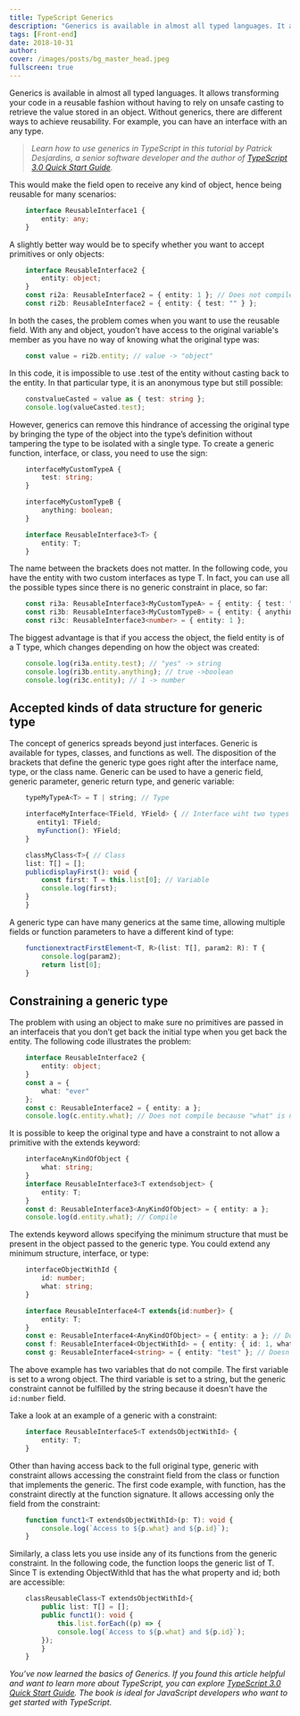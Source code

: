 ```yaml
---
title: TypeScript Generics
description: "Generics is available in almost all typed languages. It allows transforming your code in a reusable fashion without having to rely on unsafe casting to retrieve the value stored in an object."
tags: [Front-end]
date: 2018-10-31
author:
cover: /images/posts/bg_master_head.jpeg
fullscreen: true
---
```


Generics is available in almost all typed languages. It allows transforming your code in a reusable fashion without having to rely on unsafe casting to retrieve the value stored in an object. Without generics, there are different ways to achieve reusability. For example, you can have an interface with an any type.

> _Learn how to use generics in TypeScript in this tutorial by Patrick Desjardins, a senior software developer and the author of_ [_TypeScript 3.0 Quick Start Guide_](https://www.packtpub.com/application-development/typescript-30-quick-start-guide)_._

This would make the field open to receive any kind of object, hence being reusable for many scenarios:
```ts
    interface ReusableInterface1 {  
	    entity: any;  
    }
```
A slightly better way would be to specify whether you want to accept primitives or only objects:
```ts
    interface ReusableInterface2 {
	    entity: object;
    }
    const ri2a: ReusableInterface2 = { entity: 1 }; // Does not compile
    const ri2b: ReusableInterface2 = { entity: { test: "" } };
```

In both the cases, the problem comes when you want to use the reusable field. With any and object, youdon’t have access to the original variable's member as you have no way of knowing what the original type was:
```ts
    const value = ri2b.entity; // value -> "object"
```

In this code, it is impossible to use .test of the entity without casting back to the entity. In that particular type, it is an anonymous type but still possible:
```ts
    constvalueCasted = value as { test: string };  
    console.log(valueCasted.test);
```

However, generics can remove this hindrance of accessing the original type by bringing the type of the object into the type’s definition without tampering the type to be isolated with a single type. To create a generic function, interface, or class, you need to use the <or  > sign:
```ts
    interfaceMyCustomTypeA {
	    test: string;
    }

    interfaceMyCustomTypeB {
	    anything: boolean;
    }

    interface ReusableInterface3<T> {
	    entity: T;
    }
```
The name between the brackets does not matter. In the following code, you have the entity with two custom interfaces as type T. In fact, you can use all the possible types since there is no generic constraint in place, so far:
```ts
    const ri3a: ReusableInterface3<MyCustomTypeA> = { entity: { test: "yes" } };
    const ri3b: ReusableInterface3<MyCustomTypeB> = { entity: { anything: true } };
    const ri3c: ReusableInterface3<number> = { entity: 1 };
```
The biggest advantage is that if you access the object, the field entity is of a T type, which changes depending on how the object was created:
```ts
    console.log(ri3a.entity.test); // "yes" -> string
    console.log(ri3b.entity.anything); // true ->boolean
    console.log(ri3c.entity); // 1 -> number
```

## Accepted kinds of data structure for generic type

The concept of generics spreads beyond just interfaces. Generic is available for types, classes, and functions as well. The disposition of the brackets that define the generic type goes right after the interface name, type, or the class name. Generic can be used to have a generic field, generic parameter, generic return type, and generic variable:
```ts
    typeMyTypeA<T> = T | string; // Type

    interfaceMyInterface<TField, YField> { // Interface wiht two types   
	   entity1: TField;
	   myFunction(): YField;
    }

    classMyClass<T>{ // Class
    list: T[] = [];
    publicdisplayFirst(): void {
	    const first: T = this.list[0]; // Variable
	    console.log(first);
    }  
    }
```
A generic type can have many generics at the same time, allowing multiple fields or function parameters to have a different kind of type:
```ts
    functionextractFirstElement<T, R>(list: T[], param2: R): T {
	    console.log(param2);
	    return list[0];
    }
```
## Constraining a generic type

The problem with using an object to make sure no primitives are passed in an interfaceis that you don’t get back the initial type when you get back the entity. The following code illustrates the problem:
```ts
    interface ReusableInterface2 {
    	entity: object;
    }
    const a = {
    	what: "ever"
    };
    const c: ReusableInterface2 = { entity: a };
    console.log(c.entity.what); // Does not compile because "what" is not of object
```

It is possible to keep the original type and have a constraint to not allow a primitive with the extends keyword:
```ts
    interfaceAnyKindOfObject {
    	what: string;
    }
    interface ReusableInterface3<T extendsobject> {
    	entity: T;
    }
    const d: ReusableInterface3<AnyKindOfObject> = { entity: a };
    console.log(d.entity.what); // Compile
```

The extends keyword allows specifying the minimum structure that must be present in the object passed to the generic type. You could extend any minimum structure, interface, or type:
```ts
    interfaceObjectWithId {
    	id: number;
    	what: string;
    }

    interface ReusableInterface4<T extends{id:number}> {
    	entity: T;
    }
    const e: ReusableInterface4<AnyKindOfObject> = { entity: a }; // Doesn't compile
    const f: ReusableInterface4<ObjectWithId> = { entity: { id: 1, what: "1" } }; // Compiles
    const g: ReusableInterface4<string> = { entity: "test" }; // Doesn't compile
```
The above example has two variables that do not compile. The first variable is set to a wrong object. The third variable is set to a string, but the generic constraint cannot be fulfilled by the string because it doesn't have the `id:number` field.

Take a look at an example of a generic with a constraint:
```ts
    interface ReusableInterface5<T extendsObjectWithId> {
	    entity: T;
    }
```
Other than having access back to the full original type, generic with constraint allows accessing the constraint field from the class or function that implements the generic. The first code example, with function, has the constraint directly at the function signature. It allows accessing only the field from the constraint:
```ts
    function funct1<T extendsObjectWithId>(p: T): void {
    	console.log(`Access to ${p.what} and ${p.id}`);
    }
```

Similarly, a class lets you use inside any of its functions from the generic constraint. In the following code, the function loops the generic list of T. Since T is extending ObjectWithId that has the what property and id; both are accessible:
```ts
    classReusableClass<T extendsObjectWithId>{
	    public list: T[] = [];
	    public funct1(): void {
		    this.list.forEach((p) => {
		    console.log(`Access to ${p.what} and ${p.id}`);
	    });
	    }
    }
```
_You’ve now learned the basics of Generics. If you found this article helpful and want to learn more about TypeScript, you can explore_ [_TypeScript 3.0 Quick Start Guide_](https://www.amazon.com/TypeScript-3-0-Quick-Start-Guide/dp/178934557X)_. The book is ideal for JavaScript developers who want to get started with TypeScript._
